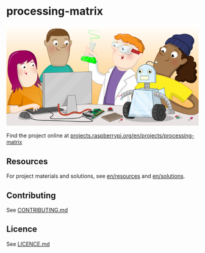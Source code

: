 # processing-matrix

![processing-matrix](banner.png)

Find the project online at [projects.raspberrypi.org/en/projects/processing-matrix](https://projects.raspberrypi.org/en/projects/processing-matrix)

## Resources
For project materials and solutions, see [en/resources](https://github.com/raspberrypilearning/processing-matrix/tree/master/en/resources) and [en/solutions](https://github.com/raspberrypilearning/processing-matrix/tree/master/en/solutions).

## Contributing
See [CONTRIBUTING.md](CONTRIBUTING.md)

## Licence
 See [LICENCE.md](LICENCE.md)